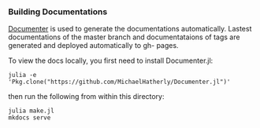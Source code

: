 ### Building Documentations

[Documenter](https://github.com/MichaelHatherly/Documenter.jl) is used to generate
the documentations automatically. Lastest documentations of the master branch
and documentataions of tags are generated and deployed automatically to gh-
pages.

To view the docs locally, you first need to install Documenter.jl:

    julia -e 'Pkg.clone("https://github.com/MichaelHatherly/Documenter.jl")'

then run the following from within this directory:

    julia make.jl
    mkdocs serve